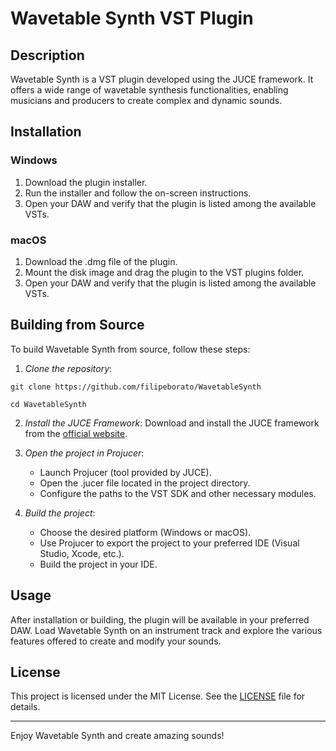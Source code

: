 # Wavetable Synth VST Plugin

## Description

Wavetable Synth is a VST plugin developed using the JUCE framework. It offers a wide range of wavetable synthesis functionalities, enabling musicians and producers to create complex and dynamic sounds. 

## Installation

### Windows

1. Download the plugin installer.
2. Run the installer and follow the on-screen instructions.
3. Open your DAW and verify that the plugin is listed among the available VSTs.

### macOS

1. Download the .dmg file of the plugin.
2. Mount the disk image and drag the plugin to the VST plugins folder.
3. Open your DAW and verify that the plugin is listed among the available VSTs.

## Building from Source

To build Wavetable Synth from source, follow these steps:

1. *Clone the repository*:

``` 
git clone https://github.com/filipeborato/WavetableSynth
```

```
cd WavetableSynth
```    

2. *Install the JUCE Framework*:
    Download and install the JUCE framework from the [official website](https://juce.com/).

3. *Open the project in Projucer*:
    - Launch Projucer (tool provided by JUCE).
    - Open the .jucer file located in the project directory.
    - Configure the paths to the VST SDK and other necessary modules.

4. *Build the project*:
    - Choose the desired platform (Windows or macOS).
    - Use Projucer to export the project to your preferred IDE (Visual Studio, Xcode, etc.).
    - Build the project in your IDE.

## Usage

After installation or building, the plugin will be available in your preferred DAW. Load Wavetable Synth on an instrument track and explore the various features offered to create and modify your sounds.

## License

This project is licensed under the MIT License. See the [LICENSE](LICENSE) file for details.

---

Enjoy Wavetable Synth and create amazing sounds!
